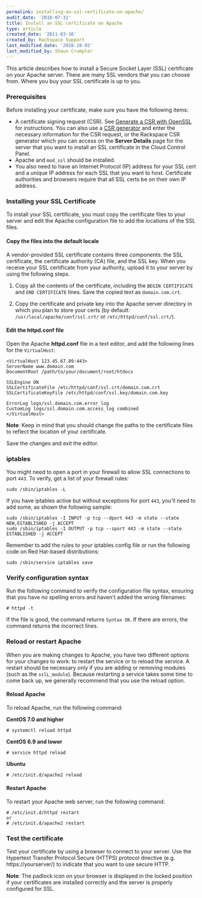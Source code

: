 ```yaml
---
permalink: installing-an-ssl-certificate-on-apache/
audit_date: '2018-07-31'
title: Install an SSL certificate on Apache
type: article
created_date: '2011-03-16'
created_by: Rackspace Support
last_modified_date: '2018-10-02'
last_modified_by: Shaun Crumpler
---
```


This article describes how to install a Secure Socket Layer (SSL) certificate on your Apache server. There are many SSL vendors that you can choose from. Where you buy your SSL certificate is up to you.

### Prerequisites

Before installing your certificate, make sure you have the following items:

- A certificate signing request (CSR). See [Generate a CSR with OpenSSL](/how-to/generate-a-csr-with-openssl/) for instructions. You can also use a [CSR generator](https://csrgenerator.com/) and enter the necessary information for the CSR request, or the Rackspace CSR generator which you can access on the **Server Details** page for the server that you want to install an SSL certificate in the Cloud Control Panel.
- Apache and ``mod_ssl`` should be installed.
- You also need to have an Internet Protocol (IP) address for your SSL cert and
a unique IP address for each SSL that you want to host. Certificate authorities
and browsers require that all SSL certs be on their own IP address.

### Installing your SSL Certificate

To install your SSL certificate, you must copy the certificate files to your server and edit the Apache configuration file to add the locations of the SSL files.

#### Copy the files into the default locale

A vendor-provided SSL certificate contains three components: the SSL certificate, the certificate authority (CA) file, and the SSL key. When you receive your SSL certificate from your authority, upload it to
your server by using the following steps.

1. Copy all the contents of the certificate, including the `BEGIN CERTIFICATE`
and `END CERTIFICATE` lines. Save the copied text as `domain.com.crt`.

2. Copy the certificate and private key into the Apache server directory in
which you plan to store your certs (by default:
`/usr/local/apache/conf/ssl.crt/` or `/etc/httpd/conf/ssl.crt/`).

#### Edit the httpd.conf file

Open the Apache **httpd.conf** file in a text editor, and add the following
lines for the ``VirtualHost``:

    <VirtualHost 123.45.67.89:443>
    ServerName www.domain.com
    DocumentRoot /path/to/your/document/root/htdocs

    SSLEngine ON
    SSLCertificateFile /etc/httpd/conf/ssl.crt/domain.com.crt
    SSLCertificateKeyFile /etc/httpd/conf/ssl.key/domain.com.key

    ErrorLog logs/ssl.domain.com.error_log
    CustomLog logs/ssl.domain.com.access_log combined
    </VirtualHost>

**Note**: Keep in mind that you should change the paths to the certificate files
to reflect the location of your certificate.

Save the changes and exit the editor.

### iptables

You might need to open a port in your firewall to allow SSL connections to
port ``443``.  To verify, get a list of your firewall rules:

    sudo /sbin/iptables -L

If you have iptables active but without exceptions for port ``443``, you'll
need to add some, as shown the following sample:

    sudo /sbin/iptables -I INPUT -p tcp --dport 443 -m state --state NEW,ESTABLISHED -j ACCEPT
    sudo /sbin/iptables -I OUTPUT -p tcp --sport 443 -m state --state ESTABLISHED -j ACCEPT

Remember to add the rules to your iptables config file or run the following code
on Red Hat-based distributions:

    sudo /sbin/service iptables save

### Verify configuration syntax

Run the following command to verify the configuration file syntax, ensuring that
you have no spelling errors and haven't added the wrong filenames:

    # httpd -t

If the file is good, the command returns ``Syntax OK``. If there are errors,
the command returns the incorrect lines.

### Reload or restart Apache

When you are making changes to Apache, you have two different options for your
changes to work: to restart the service or to reload the service. A restart
should be necessary only if you are adding or removing modules (such as
the ``sslL_module``). Because restarting a service takes some time to come back up,
we generally recommend that you use the reload option.

#### Reload Apache

To reload Apache, run the following command:

**CentOS 7.0 and higher**

    # systemctl reload httpd

**CentOS 6.9 and lower**

    # service httpd reload

**Ubuntu**

    # /etc/init.d/apache2 reload

#### Restart Apache

To restart your Apache web server, run the following command:

    # /etc/init.d/httpd restart
    or
    # /etc/init.d/apache2 restart

### Test the certificate

Test your certificate by using a browser to connect to your server. Use
the Hypertext Transfer Protocol Secure (HTTPS) protocol directive (e.g.
https://yourserver/) to indicate that you want to use secure HTTP.

**Note**: The padlock icon on your browser is displayed in the locked
position if your certificates are installed correctly and the server is
properly configured for SSL.
